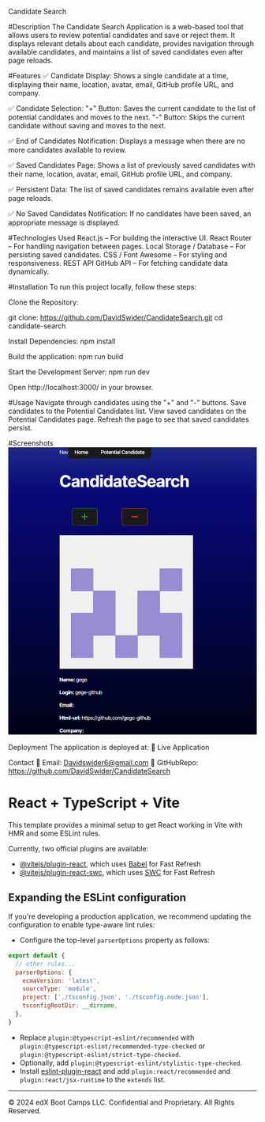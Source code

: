 Candidate Search 

#Description
The Candidate Search Application is a web-based tool that allows users to review potential candidates and save or reject them. It displays relevant details about each candidate, provides navigation through available candidates, and maintains a list of saved candidates even after page reloads.

#Features
✅ Candidate Display:
Shows a single candidate at a time, displaying their name, location, avatar, email, GitHub profile URL, and company.

✅ Candidate Selection:
"+" Button: Saves the current candidate to the list of potential candidates and moves to the next.
"-" Button: Skips the current candidate without saving and moves to the next.

✅ End of Candidates Notification:
Displays a message when there are no more candidates available to review.

✅ Saved Candidates Page:
Shows a list of previously saved candidates with their name, location, avatar, email, GitHub profile URL, and company.

✅ Persistent Data:
The list of saved candidates remains available even after page reloads.

✅ No Saved Candidates Notification:
If no candidates have been saved, an appropriate message is displayed.

#Technologies Used
React.js – For building the interactive UI.
React Router – For handling navigation between pages.
Local Storage / Database – For persisting saved candidates.
CSS / Font Awesome – For styling and responsiveness.
REST API GitHub API – For fetching candidate data dynamically.

#Installation
To run this project locally, follow these steps:

Clone the Repository:

git clone: https://github.com/DavidSwider/CandidateSearch.git
cd candidate-search

Install Dependencies:
npm install

Build the application:
npm run build

Start the Development Server:
npm run dev

Open http://localhost:3000/ in your browser.

#Usage
Navigate through candidates using the "+" and "-" buttons.
Save candidates to the Potential Candidates list.
View saved candidates on the Potential Candidates page.
Refresh the page to see that saved candidates persist.

#Screenshots
![alt text](image.png)

Deployment
The application is deployed at:
🔗 Live Application

Contact
📧 Email: Davidswider6@gmail.com
🔗 GitHubRepo: https://github.com/DavidSwider/CandidateSearch






# React + TypeScript + Vite

This template provides a minimal setup to get React working in Vite with HMR and some ESLint rules.

Currently, two official plugins are available:

* [@vitejs/plugin-react](https://github.com/vitejs/vite-plugin-react/blob/main/packages/plugin-react/README.md), which uses [Babel](https://babeljs.io/) for Fast Refresh
* [@vitejs/plugin-react-swc](https://github.com/vitejs/vite-plugin-react-swc), which uses [SWC](https://swc.rs/) for Fast Refresh

## Expanding the ESLint configuration

If you're developing a production application, we recommend updating the configuration to enable type-aware lint rules:

* Configure the top-level `parserOptions` property as follows:

```js
export default {
  // other rules...
  parserOptions: {
    ecmaVersion: 'latest',
    sourceType: 'module',
    project: ['./tsconfig.json', './tsconfig.node.json'],
    tsconfigRootDir: __dirname,
  },
}
```

* Replace `plugin:@typescript-eslint/recommended` with `plugin:@typescript-eslint/recommended-type-checked` or `plugin:@typescript-eslint/strict-type-checked`.
* Optionally, add `plugin:@typescript-eslint/stylistic-type-checked`.
* Install [eslint-plugin-react](https://github.com/jsx-eslint/eslint-plugin-react) and add `plugin:react/recommended` and `plugin:react/jsx-runtime` to the `extends` list.

---
© 2024 edX Boot Camps LLC. Confidential and Proprietary. All Rights Reserved.